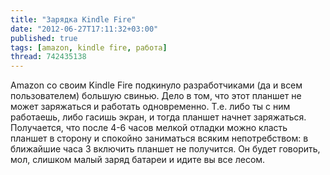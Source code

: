 ```yaml
---
title: "Зарядка Kindle Fire"
date: "2012-06-27T17:11:32+03:00"
published: true
tags: [amazon, kindle fire, работа]
thread: 742435138
---
```


Amazon со своим Kindle Fire подкинуло разработчиками (да и всем пользователем) большую свинью. Дело в том,
что этот планшет не может заряжаться и работать одновременно. Т.е. либо ты с ним работаешь, либо гасишь экран,
и тогда планшет начнет заряжаться. Получается, что после 4-6 часов мелкой отладки можно класть планшет в сторону
и спокойно заниматься всяким непотребством: в ближайшие часа 3 включить планшет не получится. Он будет говорить, мол,
слишком малый заряд батареи и идите вы все лесом.
